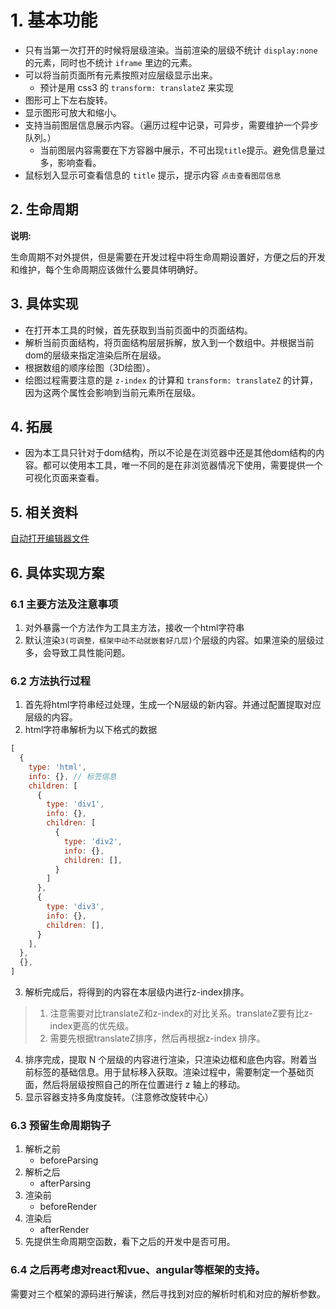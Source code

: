 # 1. 基本功能

- 只有当第一次打开的时候将层级渲染。当前渲染的层级不统计 `display:none` 的元素，同时也不统计 `iframe` 里边的元素。
- 可以将当前页面所有元素按照对应层级显示出来。
  - 预计是用 css3 的 `transform: translateZ` 来实现
- 图形可上下左右旋转。
- 显示图形可放大和缩小。
- 支持当前图层信息展示内容。（遍历过程中记录，可异步，需要维护一个异步队列。）
  - 当前图层内容需要在下方容器中展示，不可出现`title`提示。避免信息量过多，影响查看。
- 鼠标划入显示可查看信息的 `title` 提示，提示内容 `点击查看图层信息`

## 2. 生命周期

**说明:**

生命周期不对外提供，但是需要在开发过程中将生命周期设置好，方便之后的开发和维护，每个生命周期应该做什么要具体明确好。

## 3. 具体实现

- 在打开本工具的时候，首先获取到当前页面中的页面结构。
- 解析当前页面结构，将页面结构层层拆解，放入到一个数组中。并根据当前dom的层级来指定渲染后所在层级。
- 根据数组的顺序绘图（3D绘图）。
- 绘图过程需要注意的是 `z-index` 的计算和 `transform: translateZ` 的计算，因为这两个属性会影响到当前元素所在层级。

## 4. 拓展

- 因为本工具只针对于dom结构，所以不论是在浏览器中还是其他dom结构的内容。都可以使用本工具，唯一不同的是在非浏览器情况下使用，需要提供一个可视化页面来查看。

## 5. 相关资料
[自动打开编辑器文件](https://juejin.cn/post/6901466406823575560) 

## 6. 具体实现方案
### 6.1 主要方法及注意事项

1. 对外暴露一个方法作为工具主方法，接收一个html字符串
2. 默认渲染`3(可调整，框架中动不动就嵌套好几层)`个层级的内容。如果渲染的层级过多，会导致工具性能问题。

### 6.2 方法执行过程

1. 首先将html字符串经过处理，生成一个N层级的新内容。并通过配置提取对应层级的内容。
2. html字符串解析为以下格式的数据
```javascript
[
  {
    type: 'html',
    info: {}, // 标签信息
    children: [
      {
        type: 'div1',
        info: {},
        children: [
          {
            type: 'div2',
            info: {},
            children: [],
          }
        ]
      },
      {
        type: 'div3',
        info: {},
        children: [],
      }
    ],
  },
  {},
]
```

3. 解析完成后，将得到的内容在本层级内进行z-index排序。
> 1. 注意需要对比translateZ和z-index的对比关系。translateZ要有比z-index更高的优先级。
> 2. 需要先根据translateZ排序，然后再根据z-index
>排序。
4. 排序完成，提取 N 个层级的内容进行渲染，只渲染边框和底色内容。附着当前标签的基础信息。用于鼠标移入获取。渲染过程中，需要制定一个基础页面，然后将层级按照自己的所在位置进行 z 轴上的移动。
5. 显示容器支持多角度旋转。（注意修改旋转中心）
### 6.3 预留生命周期钩子
1. 解析之前
    - beforeParsing
2. 解析之后
    - afterParsing
3. 渲染前
    - beforeRender
4. 渲染后
    - afterRender
5. 先提供生命周期空函数，看下之后的开发中是否可用。


### 6.4 之后再考虑对react和vue、angular等框架的支持。
需要对三个框架的源码进行解读，然后寻找到对应的解析时机和对应的解析参数。
